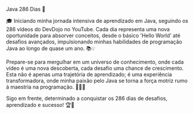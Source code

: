 Java 286 Dias 🚀

🎓 Iniciando minha jornada intensiva de aprendizado em Java, seguindo os 286 vídeos do DevDojo no YouTube. Cada dia representa uma nova oportunidade para absorver conceitos, desde o básico 'Hello World' até desafios avançados, impulsionando minhas habilidades de programação Java ao longo de quase um ano. 📚💡

Prepare-se para mergulhar em um universo de conhecimento, onde cada vídeo é uma nova descoberta, cada desafio uma chance de crescimento. Esta não é apenas uma trajetória de aprendizado; é uma experiência transformadora, onde minha paixão pelo Java se torna a força motriz rumo à maestria na programação. 🌟👨‍💻

Sigo em frente, determinado a conquistar os 286 dias de desafios, aprendizado e sucesso! 🏆🚀



